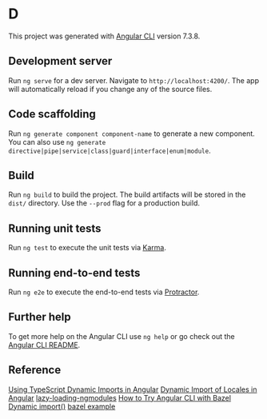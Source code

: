 # D

This project was generated with [Angular CLI](https://github.com/angular/angular-cli) version 7.3.8.

## Development server

Run `ng serve` for a dev server. Navigate to `http://localhost:4200/`. The app will automatically reload if you change any of the source files.

## Code scaffolding

Run `ng generate component component-name` to generate a new component. You can also use `ng generate directive|pipe|service|class|guard|interface|enum|module`.

## Build

Run `ng build` to build the project. The build artifacts will be stored in the `dist/` directory. Use the `--prod` flag for a production build.

## Running unit tests

Run `ng test` to execute the unit tests via [Karma](https://karma-runner.github.io).

## Running end-to-end tests

Run `ng e2e` to execute the end-to-end tests via [Protractor](http://www.protractortest.org/).

## Further help

To get more help on the Angular CLI use `ng help` or go check out the [Angular CLI README](https://github.com/angular/angular-cli/blob/master/README.md).

## Reference

[Using TypeScript Dynamic Imports in Angular](https://netbasal.com/using-typescript-dynamic-imports-in-angular-d210547484dd)
[Dynamic Import of Locales in Angular](https://blog.angularindepth.com/dynamic-import-of-locales-in-angular-b994d3c07197)
[lazy-loading-ngmodules](https://angular.io/guide/lazy-loading-ngmodules)
[How to Try Angular CLI with Bazel](https://medium.com/lacolaco-blog/how-to-try-angular-cli-with-bazel-c133181d32da)
[Dynamic import()](https://developers.google.com/web/updates/2017/11/dynamic-import)
[bazel example](https://github.com/angular/angular-bazel-example)
